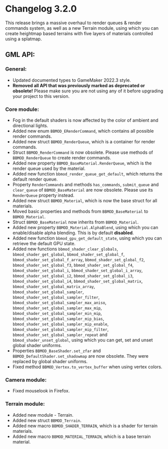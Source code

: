# Changelog 3.2.0
This release brings a massive overhaul to render queues & render commands system,
as well as a new Terrain module, using which you can create heightmap based
terrains with five layers of materials controlled using a splatmap.

## GML API:
### General:
* Updated documented types to GameMaker 2022.3 style.
* **Removed all API that was previously marked as deprecated or obsolete!** Please make sure you are not using any of it before upgrading your project to this version.

### Core module:
* Fog in the default shaders is now affected by the color of ambient and directional lights.
* Added new enum `BBMOD_ERenderCommand`, which contains all possible render commands.
* Added new struct `BBMOD_RenderQueue`, which is a container for render commands.
* Struct `BBMOD_RenderCommand` is now obsolete. Please use methods of `BBMOD_RenderQueue` to create render commands.
* Added new property `BBMOD_BaseMaterial.RenderQueue`, which is the render queue used by the material.
* Added new function `bbmod_render_queue_get_default`, which returns the default render queue.
* Property `RenderCommands` and methods `has_commands`, `submit_queue` and `clear_queue` of `BBMOD_BaseMaterial` are now obsolete. Please use its `RenderQueue` property instead.
* Added new struct `BBMOD_Material`, which is now the base struct for all materials.
* Moved basic properties and methods from `BBMOD_BaseMaterial` to `BBMOD_Material`.
* Struct `BBMOD_BaseMaterial` now inherits from `BBMOD_Material`.
* Added new property `BBMOD_Material.AlphaBlend`, using which you can enable/disable alpha blending. This is by default **disabled**.
* Added new function `bbmod_gpu_get_default_state`, using which you can retrieve the default GPU state.
* Added new functions `bbmod_shader_clear_globals`, `bbmod_shader_get_global`, `bbmod_shader_set_global_f`, `bbmod_shader_set_global_f_array`, `bbmod_shader_set_global_f2`, `bbmod_shader_set_global_f3`, `bbmod_shader_set_global_f4`, `bbmod_shader_set_global_i`, `bbmod_shader_set_global_i_array`, `bbmod_shader_set_global_i2`, `bbmod_shader_set_global_i3`, `bbmod_shader_set_global_i4`, `bbmod_shader_set_global_matrix`, `bbmod_shader_set_global_matrix_array`, `bbmod_shader_set_global_sampler`, `bbmod_shader_set_global_sampler_filter`, `bbmod_shader_set_global_sampler_max_aniso`, `bbmod_shader_set_global_sampler_max_mip`, `bbmod_shader_set_global_sampler_min_mip`, `bbmod_shader_set_global_sampler_mip_bias`, `bbmod_shader_set_global_sampler_mip_enable`, `bbmod_shader_set_global_sampler_mip_filter`, `bbmod_shader_set_global_sampler_repeat` and `bbmod_shader_unset_global`, using which you can get, set and unset global shader uniforms.
* Properties `BBMOD_BaseShader.set_zfar` and `BBMOD_DefaultShader.set_shadowmap` are now obsolete. They were replaced by global shader uniforms.
* Fixed method `BBMOD_Vertex.to_vertex_buffer` when using vertex colors.

### Camera module:
* Fixed mouselook in Firefox.

### Terrain module:
* Added new module - Terrain.
* Added new struct `BBMOD_Terrain`.
* Added new macro `BBMOD_SHADER_TERRAIN`, which is a shader for terrain materials.
* Added new macro `BBMOD_MATERIAL_TERRAIN`, which is a base terrain material.
